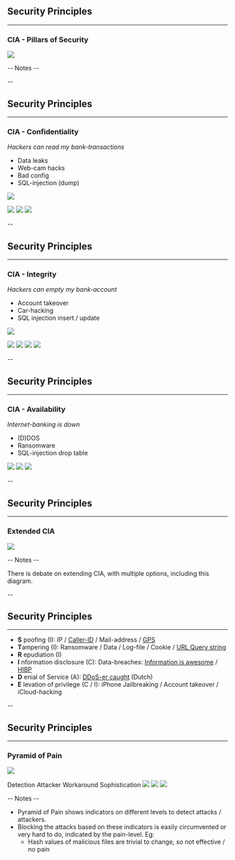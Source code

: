 ## Security Principles
<hr />

### CIA - Pillars of Security

![](./pics/CIA_2.png)<!-- .element style="box-shadow:none; position: fixed; top: 160px; right: 200px; width: 575px;"  -->

-- Notes --


--

## Security Principles
<hr />

### CIA - Confidentiality
*Hackers can read my bank-transactions*<!-- .element: class="fragment" data-fragment-index="0" -->
* Data leaks<!-- .element: class="fragment" data-fragment-index="1" -->
* Web-cam hacks<!-- .element: class="fragment" data-fragment-index="1" -->
* Bad config<!-- .element: class="fragment" data-fragment-index="1" -->
* SQL-injection (dump)<!-- .element: class="fragment" data-fragment-index="1" -->

![](./pics/confidential.jpeg)<!-- .element style="position: fixed; top: 160px; right: 140px; width: 275px; " class="fragment" data-fragment-index="0" -->

![](./pics/gevers_chinese_mongodb.png)<!-- .element style="position: fixed; bottom: 100px; right: 20px; width: 225px;" class="fragment" data-fragment-index="1" -->
![](./pics/webcam_1.png)<!-- .element style="position: fixed; top: 450px; left: 40px; width: 275px;" class="fragment" data-fragment-index="1" -->
![](./pics/beautiful_info_data_breaches.png)<!-- .element style="position: fixed; top: 380px; right: 260px; width: 325px;" class="fragment" data-fragment-index="1"  -->

--

## Security Principles
<hr />

### CIA - Integrity
*Hackers can empty my bank-account*<!-- .element: class="fragment" data-fragment-index="0" -->
* Account takeover<!-- .element: class="fragment" data-fragment-index="1" -->
* Car-hacking<!-- .element: class="fragment" data-fragment-index="1" -->
* SQL injection insert / update<!-- .element: class="fragment" data-fragment-index="1" -->

![](./pics/ssl_lock.jpg)<!-- .element style="position: fixed; top: 160px; right: 180px; width: 275px;" class="fragment" data-fragment-index="0" -->

![](./pics/baby_phone_2.png)<!-- .element style="position: fixed; top: 280px; right: 20px; width: 375px;" class="fragment" data-fragment-index="1" -->
![](./pics/sluizen.png)<!-- .element style="position: fixed; bottom: 40px; right: 10px; width: 375px;" class="fragment" data-fragment-index="1" -->
![](./pics/stuxnet.png)<!-- .element style="position: fixed; bottom: 70px; left: 10px; width: 375px;" class="fragment" data-fragment-index="1" -->
![](./pics/jeep_cherokee.png)<!-- .element style="position: fixed; top: 390px; left: 320px; width: 275px;" class="fragment" data-fragment-index="1" -->

--

## Security Principles
<hr />

### CIA - Availability
*Internet-banking is down*<!-- .element: class="fragment" data-fragment-index="0" -->
* (D)DOS<!-- .element: class="fragment" data-fragment-index="1" -->
* Ransomware<!-- .element: class="fragment" data-fragment-index="1" -->
* SQL-injection drop table<!-- .element: class="fragment" data-fragment-index="1" -->

![](./pics/norsk_hydro.png)<!-- .element style="position: fixed; top: 350px; right: 220px; width: 275px;" class="fragment" data-fragment-index="1" -->
![](./pics/notpetya.png)<!-- .element style="position: fixed; top: 140px; right: 90px; width: 275px;" class="fragment" data-fragment-index="1" -->
![](./pics/DDoS.png)<!-- .element style="position: fixed; bottom: 70px; left: 10px; width: 375px;" class="fragment" data-fragment-index="1" -->

--

## Security Principles
<hr />

### Extended CIA

![](./pics/new-cia-triad.png)<!-- .element style="box-shadow:none; position: fixed; top: 160px; right: 200px; width: 575px; z-index: -100;"  -->


-- Notes --

There is debate on extending CIA, with multiple options, including this diagram.


--

## Security Principles
<hr />

* **S** poofing (I): IP / [Caller-ID](https://youtu.be/FO0iG_P0P6M?t=345) / Mail-address / [GPS](https://www.scmagazine.com/home/pokemon-go-cheaters-may-inadvertently-learn-gps-spoofing/)
* **T**ampering (I): Ransomware / Data / Log-file / Cookie / [URL Query string](https://nos.nl/artikel/273011-alle-begrotingsstukken-openbaar.html)
* **R** epudiation (I)
* **I** nformation disclosure (C): Data-breaches: [Information is awesome](https://informationisbeautiful.net/visualizations/worlds-biggest-data-breaches-hacks/) / [HIBP](https://haveibeenpwned.com)
* **D** enial of Service (A): [DDoS-er caught](https://tweakers.net/reviews/6031/een-ddoser-betrapt-hoe-de-aanvaller-tegen-de-lamp-liep.html) (Dutch)
* **E** levation of privilege (C / I): iPhone Jailbreaking / Account takeover / iCloud-hacking

--

## Security Principles
<hr />

### Pyramid of Pain

![](./pics/Pyramid_of_Pain_v2.png)<!-- .element style="box-shadow:none; position: fixed; top: 260px; right: 200px; width: 575px; z-index: -100;"  -->


<span>Detection</span><!-- .element style="font-size: 16px; box-shadow:none; position: fixed; bottom: 60px; left: 340px; z-index: -100;"  -->
<span>Attacker</span><!-- .element style="font-size: 16px; box-shadow:none; position: fixed; top: 210px; left: 340px; z-index: -100;"  -->
<span>Workaround</span><!-- .element style="font-size: 16px; box-shadow:none; position: fixed; top: 230px; right: 240px; z-index: -100;"  -->
<span>Sophistication</span><!-- .element style="font-size: 16px; box-shadow:none; position: fixed; top: 230px; left: 50px; z-index: -100;"  -->
![](./pics/hacker-3.png)<!-- .element style="box-shadow:none; position: fixed; top: 250px; left: 130px; width: 100px; background-color: #ffffff;" -->
![](./pics/hat_black.png)<!-- .element style="box-shadow:none; position: fixed; top: 350px; left: 100px; width: 100px; background-color: #ffffff;" -->
![](./pics/script.png)<!-- .element style="box-shadow:none; position: fixed; top: 450px; left: 70px; width: 100px; background-color: #ffffff;" -->


-- Notes --

* Pyramid of Pain shows indicators on different levels to detect attacks / attackers.
* Blocking the attacks based on these indicators is easily circumvented or very hard to do, indicated by the pain-level. Eg:
  * Hash values of malicious files are trivial to change, so not effective / no pain

